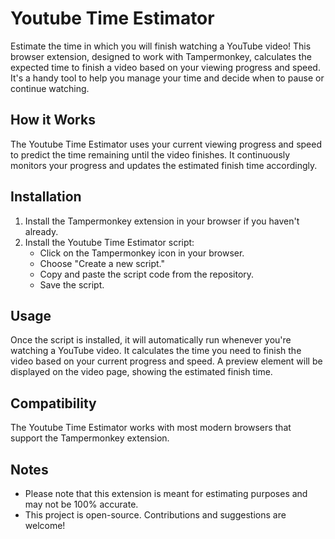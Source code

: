# Youtube Time Estimator

Estimate the time in which you will finish watching a YouTube video! This browser extension, designed to work with Tampermonkey, calculates the expected time to finish a video based on your viewing progress and speed. It's a handy tool to help you manage your time and decide when to pause or continue watching.

## How it Works

The Youtube Time Estimator uses your current viewing progress and speed to predict the time remaining until the video finishes. It continuously monitors your progress and updates the estimated finish time accordingly.

## Installation

1. Install the Tampermonkey extension in your browser if you haven't already.
2. Install the Youtube Time Estimator script:
   - Click on the Tampermonkey icon in your browser.
   - Choose "Create a new script."
   - Copy and paste the script code from the repository.
   - Save the script.

## Usage

Once the script is installed, it will automatically run whenever you're watching a YouTube video. It calculates the time you need to finish the video based on your current progress and speed. A preview element will be displayed on the video page, showing the estimated finish time.

## Compatibility

The Youtube Time Estimator works with most modern browsers that support the Tampermonkey extension.

## Notes

- Please note that this extension is meant for estimating purposes and may not be 100% accurate.
- This project is open-source. Contributions and suggestions are welcome!
